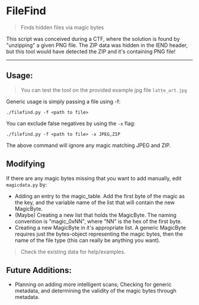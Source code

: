 # FileFind
> Finds hidden files via magic bytes

This script was conceived during a CTF, where the solution is found by "unzipping" a given PNG file. The ZIP data was hidden in the IEND header, but this tool would have detected the ZIP and it's containing PNG file!

---

## Usage:
>You can test the tool on the provided example jpg file `latte_art.jpg`

Generic usage is simply passing a file using -f:
```
./filefind.py -f <path to file>
```

You can exclude false negatives by using the `-x` flag:
```
./filefind.py -f <path to file> -x JPEG,ZIP
```
The above command will ignore any magic matching JPEG and ZIP.

## Modifying
If there are any magic bytes missing that you want to add manually, edit `magicdata.py` by:
- Adding an entry to the magic_table. Add the first byte of the magic as the key, and the variable name of the list that will contain the new MagicByte.
- (Maybe) Creating a new list that holds the MagicByte. The naming convention is "magic_0xNN", where "NN" is the hex of the first byte.
- Creating a new MagicByte in it's appropriate list. A generic MagicByte requires just the bytes-object representing the magic bytes, then the name of the file type (this can really be anything you want).

> Check the existing data for help/examples.

## Future Additions:
- Planning on adding more intelligent scans; Checking for generic metadata, and determining the validity of the magic bytes through metadata.
